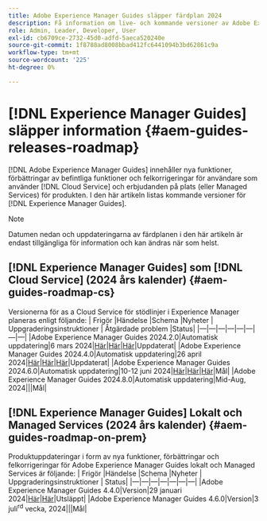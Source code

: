 ```yaml
---
title: Adobe Experience Manager Guides släpper färdplan 2024
description: Få information om live- och kommande versioner av Adobe Experience Manager Guides on-Prem och Adobe Experience Manager Guides as a Cloud Service
role: Admin, Leader, Developer, User
exl-id: cb6709ce-2732-45d0-adfd-5aeca520240e
source-git-commit: 1f8788ad8008bbad412fc6441094b3bd62861c9a
workflow-type: tm+mt
source-wordcount: '225'
ht-degree: 0%

---
```


# [!DNL Experience Manager Guides] släpper information {#aem-guides-releases-roadmap}

[!DNL Adobe Experience Manager Guides] innehåller nya funktioner, förbättringar av befintliga funktioner och felkorrigeringar för användare som använder [!DNL Cloud Service] och erbjudanden på plats (eller Managed Services) för produkten. I den här artikeln listas kommande versioner för [!DNL Experience Manager Guides].

>[!NOTE]
>
>Datumen nedan och uppdateringarna av färdplanen i den här artikeln är endast tillgängliga för information och kan ändras när som helst.

## [!DNL Experience Manager Guides] som [!DNL Cloud Service] (2024 års kalender) {#aem-guides-roadmap-cs}

Versionerna för as a Cloud Service för stödlinjer i Experience Manager planeras enligt följande: | Frigör |Händelse |Schema |Nyheter | Uppgraderingsinstruktioner | Åtgärdade problem |Status| |—|—|—|—|—|—|—|—| |Adobe Experience Manager Guides 2024.2.0|Automatisk uppdatering|6 mars 2024|[Här](whats-new-2024-2-0.md)|[Här](upgrade-instructions-2024-2-0.md)|[Här](fixed-issues-2024-2-0.md)|Uppdaterat| |Adobe Experience Manager Guides 2024.4.0|Automatisk uppdatering|26 april 2024|[Här](whats-new-2024-04-0.md)|[Här](upgrade-instructions-2024-04-0.md)|[Här](fixed-issues-2024-04-0.md)|Uppdaterat| |Adobe Experience Manager Guides 2024.6.0|Automatisk uppdatering|10-12 juni 2024|[Här](whats-new-2024-06-0.md)|[Här](upgrade-instructions-2024-06-0.md)|[Här](fixed-issues-2024-04-0.md)|Mål| |Adobe Experience Manager Guides 2024.8.0|Automatisk uppdatering|Mid-Aug, 2024|||Mål|

## [!DNL Experience Manager Guides] Lokalt och Managed Services (2024 års kalender) {#aem-guides-roadmap-on-prem}

Produktuppdateringar i form av nya funktioner, förbättringar och felkorrigeringar för Adobe Experience Manager Guides lokalt och Managed Services är följande: | Frigör |Händelse |Schema |Nyheter | Uppgraderingsinstruktioner | Status| |—|—|—|—|—|—|—| |Adobe Experience Manager Guides 4.4.0|Version|29 januari 2024|[Här](whats-new-4-4.md)|[Här](upgrade-instructions-4-4.md)|Utsläppt| |Adobe Experience Manager Guides 4.6.0|Version|3 juli<sup>rd</sup> vecka, 2024|||Mål|
